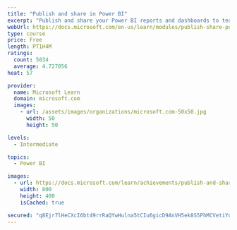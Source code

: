 ```yaml
---
title: "Publish and share in Power BI"
excerpt: "Publish and share your Power BI reports and dashboards to teammates in your organization or to everyone on the web."
webUrl: https://docs.microsoft.com/en-us/learn/modules/publish-share-power-bi/
type: course
price: Free
length: PT1H4M
ratings:
  count: 5034
  average: 4.727056
heat: 57

provider:
  name: Microsoft Learn
  domain: microsoft.com
  images:
    - url: /assets/images/organizations/microsoft.com-50x50.jpg
      width: 50
      height: 50

levels:
  - Intermediate

topics:
  - Power BI

images:
  - url: https://docs.microsoft.com/learn/achievements/publish-and-share-with-power-bi-desktop-social.png
    width: 800
    height: 400
    isCached: true

secured: "q8Ejr7lHeCXcI6bt49rrRaQYwHulna5tCIu6gicD9AnVH5ek8S5PhMCVetiYobYYHfU7+2ZLwy3m14KbT1bpNpa5o3qygl9bagyDDPIZTDvjf1c/UyxaXdYeE559bb+vTG9Z7nOpesFtS0k4PXXNjSz6cBKnCY5zT4vuslBG5urDPzjl9MveMfaMXGFUAj0GkR8TF+8Eh/43hppRWevxiR7le1OzTDRcDwrC9bviWzTez/SaOxNoEIgGjjlnRRmuu7XV3cVvRI47RclavL9l3mYwkGwN3s2E89HGMIcnzSVsEBymfwl47nDXkjV89WQy9dGgTxbaEdj+KELoJ13/z+WBqpKGPqg8cGIkLLCdQEbesQA+9wgeEPfODRiyQqm3O/B0netTXch59ryjFvFYiml3TiD/n5LHe9ZwecQ/H7M=;sd3WOvxL8Qe6vnqrl1O/MA=="
---
```


